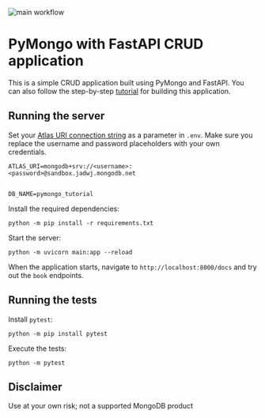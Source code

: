 ![main workflow](https://github.com/mongodb-developer/pymongo-fastapi-crud/actions/workflows/main.yml/badge.svg)

# PyMongo with FastAPI CRUD application

This is a simple CRUD application built using PyMongo and FastAPI. You can also follow the step-by-step [tutorial](https://www.mongodb.com/languages/python/pymongo-tutorial) for building this application.

## Running the server

Set your [Atlas URI connection string](https://docs.atlas.mongodb.com/getting-started/) as a parameter in `.env`. Make sure you replace the username and password placeholders with your own credentials.

```
ATLAS_URI=mongodb+srv://<username>:<password>@sandbox.jadwj.mongodb.net


DB_NAME=pymongo_tutorial
```

Install the required dependencies:

```
python -m pip install -r requirements.txt
```

Start the server:
```
python -m uvicorn main:app --reload
```

When the application starts, navigate to `http://localhost:8000/docs` and try out the `book` endpoints.

## Running the tests

Install `pytest`:

```
python -m pip install pytest
```

Execute the tests:

```
python -m pytest
```

## Disclaimer

Use at your own risk; not a supported MongoDB product
